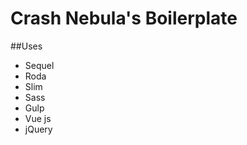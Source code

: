 # Crash Nebula's Boilerplate

##Uses
 - Sequel
 - Roda
 - Slim
 - Sass
 - Gulp
 - Vue js
 - jQuery


